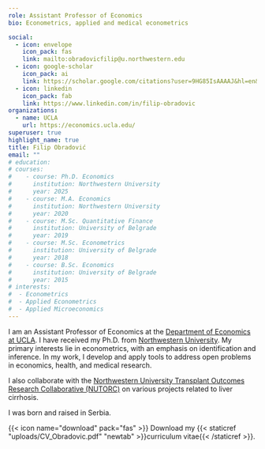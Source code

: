 ```yaml
---
role: Assistant Professor of Economics
bio: Econometrics, applied and medical econometrics

social:
  - icon: envelope
    icon_pack: fas
    link: mailto:obradovicfilip@u.northwestern.edu
  - icon: google-scholar
    icon_pack: ai
    link: https://scholar.google.com/citations?user=9HG85IsAAAAJ&hl=en&oi=ao
  - icon: linkedin
    icon_pack: fab
    link: https://www.linkedin.com/in/filip-obradovic
organizations:
  - name: UCLA
    url: https://economics.ucla.edu/
superuser: true
highlight_name: true
title: Filip Obradović
email: ""
# education:
# courses:
#    - course: Ph.D. Economics
#      institution: Northwestern University
#      year: 2025
#    - course: M.A. Economics
#      institution: Northwestern University
#      year: 2020
#    - course: M.Sc. Quantitative Finance
#      institution: University of Belgrade
#      year: 2019
#    - course: M.Sc. Econometrics
#      institution: University of Belgrade
#      year: 2018
#    - course: B.Sc. Economics
#      institution: University of Belgrade
#      year: 2015
# interests:
#  - Econometrics
#  - Applied Econometrics
#  - Applied Microeconomics
---
```


I am an Assistant Professor of Economics at the [Department of Economics at UCLA](https://economics.ucla.edu/). I have received my Ph.D. from [Northwestern University](https://economics.northwestern.edu/). My primary interests lie in econometrics, with an emphasis on identification and inference. In my work, I develop and apply tools to address open problems in economics, health, and medical research.

I also collaborate with the [Northwestern University Transplant Outcomes Research Collaborative (NUTORC)](https://www.feinberg.northwestern.edu/sites/nutorc/index.html) on various projects related to liver cirrhosis.

I was born and raised in Serbia.

{{< icon name="download" pack="fas" >}} Download my {{< staticref "uploads/CV_Obradovic.pdf" "newtab" >}}curriculum vitae{{< /staticref >}}.
